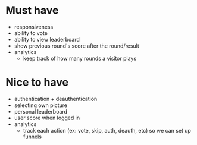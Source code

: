 # Must have
- responsiveness
- ability to vote
- ability to view leaderboard
- show previous round's score after the round/result
- analytics
  - keep track of how many rounds a visitor plays

# Nice to have
- authentication + deauthentication
- selecting own picture
- personal leaderboard
- user score when logged in
- analytics
  - track each action (ex: vote, skip, auth, deauth, etc) so we can set up funnels
